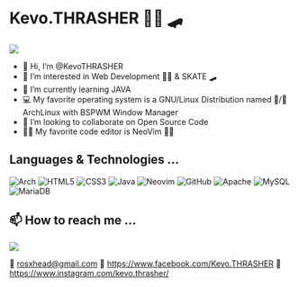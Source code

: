 
# Kevo.THRASHER 👨‍💻 🛹
<img src="https://media.tenor.com/images/55c61072bf952cb2b1744c327d193fd1/tenor.gif">


- 👋 Hi, I’m @KevoTHRASHER
- 👀 I’m interested in Web Development 👨‍💻 & SKATE 🛹
- 🌱 I’m currently learning JAVA
- 💻 My favorite operating system is a GNU/Linux Distribution named 🐃/🐧 ArchLinux with BSPWM Window Manager
- 💞️ I’m looking to collaborate on Open Source Code
- 👨‍💻 My favorite code editor is NeoVim 🧑‍💻

## Languages & Technologies ...

![Arch](https://img.shields.io/badge/Arch%20Linux-1793D1?logo=arch-linux&logoColor=fff&style=for-the-badge)
![HTML5](https://img.shields.io/badge/html5-%23E34F26.svg?style=for-the-badge&logo=html5&logoColor=white)
![CSS3](https://img.shields.io/badge/css3-%231572B6.svg?style=for-the-badge&logo=css3&logoColor=white)
![Java](https://img.shields.io/badge/java-%23ED8B00.svg?style=for-the-badge&logo=java&logoColor=white&color=red)
![Neovim](https://img.shields.io/badge/NeoVim-%2357A143.svg?&style=for-the-badge&logo=neovim&logoColor=white&color=102,0,153)
![GitHub](https://img.shields.io/badge/github-%23121011.svg?style=for-the-badge&logo=github&logoColor=white&color=purple)
![Apache](https://img.shields.io/badge/apache-%23D42029.svg?style=for-the-badge&logo=apache&logoColor=white)
![MySQL](https://img.shields.io/badge/mysql-%2300f.svg?style=for-the-badge&logo=mysql&logoColor=white&color=blue)
![MariaDB](https://img.shields.io/badge/MariaDB-003545?style=for-the-badge&logo=mariadb&logoColor=white&color=orange)



## 📫 How to reach me ...

<img src="https://media.tenor.com/images/7a8b9435d0d0beec6d81e21808c402ec/tenor.gif">

📧 rosxhead@gmail.com
👋 https://www.facebook.com/Kevo.THRASHER 
👋 https://www.instagram.com/kevo.thrasher/


<!---
KevoTHRASHER/KevoTHRASHER is a ✨ special ✨ repository because its `README.md` (this file) appears on your GitHub profile.
You can click the Preview link to take a look at your changes.
--->
